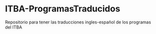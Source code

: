 # ITBA-ProgramasTraducidos
Repositorio para tener las traducciones ingles-español de los programas del ITBA
